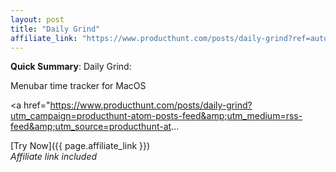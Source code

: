 ```yaml
---
layout: post
title: "Daily Grind"
affiliate_link: "https://www.producthunt.com/posts/daily-grind?ref=autoverse&utm_source=autoverse"
---
```


**Quick Summary**: Daily Grind: <p>
            Menubar time tracker for MacOS
          </p>
          <p>
            <a href="https://www.producthunt.com/posts/daily-grind?utm_campaign=producthunt-atom-posts-feed&amp;utm_medium=rss-feed&amp;utm_source=producthunt-at...

[Try Now]({{ page.affiliate_link }})  
*Affiliate link included*
